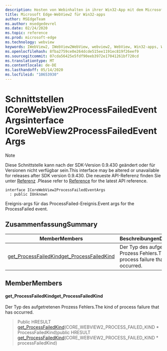 ```yaml
---
description: Hosten von Webinhalten in ihrer Win32-App mit dem Microsoft Edge WebView2-Steuerelement
title: Microsoft Edge-WebView2 für Win32-apps
author: MSEdgeTeam
ms.author: msedgedevrel
ms.date: 02/24/2020
ms.topic: reference
ms.prod: microsoft-edge
ms.technology: webview
keywords: IWebView2, IWebView2WebView, webview2, WebView, Win32-apps, Win32, Edge, ICoreWebView2, ICoreWebView2Host, Browser-Steuerelement, Edge-HTML
ms.openlocfilehash: 8fba2759ce0e264dcde515ee1191ec819f26eef9
ms.sourcegitcommit: 07cda56425e5fdf90eeb3972e17041261bf720cd
ms.translationtype: MT
ms.contentlocale: de-DE
ms.lasthandoff: 05/14/2020
ms.locfileid: "10653930"
---
```

# <span data-ttu-id="16464-104">Schnittstellen ICoreWebView2ProcessFailedEventArgs</span><span class="sxs-lookup"><span data-stu-id="16464-104">interface ICoreWebView2ProcessFailedEventArgs</span></span> 

> [!NOTE]
> <span data-ttu-id="16464-105">Diese Schnittstelle kann nach der SDK-Version 0.9.430 geändert oder für Versionen nicht verfügbar sein.</span><span class="sxs-lookup"><span data-stu-id="16464-105">This interface may be altered or unavailable for releases after SDK version 0.9.430.</span></span> <span data-ttu-id="16464-106">Die neueste API-Referenz finden Sie unter [Referenz](../../../webview2-api-reference.md) .</span><span class="sxs-lookup"><span data-stu-id="16464-106">Please refer to [Reference](../../../webview2-api-reference.md) for the latest API reference.</span></span>

```
interface ICoreWebView2ProcessFailedEventArgs
  : public IUnknown
```

<span data-ttu-id="16464-107">Ereignis-args für das ProcessFailed-Ereignis.</span><span class="sxs-lookup"><span data-stu-id="16464-107">Event args for the ProcessFailed event.</span></span>

## <span data-ttu-id="16464-108">Zusammenfassung</span><span class="sxs-lookup"><span data-stu-id="16464-108">Summary</span></span>

 <span data-ttu-id="16464-109">Member</span><span class="sxs-lookup"><span data-stu-id="16464-109">Members</span></span>                        | <span data-ttu-id="16464-110">Beschreibungen</span><span class="sxs-lookup"><span data-stu-id="16464-110">Descriptions</span></span>
--------------------------------|---------------------------------------------
[<span data-ttu-id="16464-111">get_ProcessFailedKind</span><span class="sxs-lookup"><span data-stu-id="16464-111">get_ProcessFailedKind</span></span>](#get_processfailedkind) | <span data-ttu-id="16464-112">Der Typ des aufgetretenen Prozess Fehlers.</span><span class="sxs-lookup"><span data-stu-id="16464-112">The kind of process failure that has occurred.</span></span>

## <span data-ttu-id="16464-113">Member</span><span class="sxs-lookup"><span data-stu-id="16464-113">Members</span></span>

#### <span data-ttu-id="16464-114">get_ProcessFailedKind</span><span class="sxs-lookup"><span data-stu-id="16464-114">get_ProcessFailedKind</span></span> 

<span data-ttu-id="16464-115">Der Typ des aufgetretenen Prozess Fehlers.</span><span class="sxs-lookup"><span data-stu-id="16464-115">The kind of process failure that has occurred.</span></span>

> <span data-ttu-id="16464-116">Public HRESULT [get_ProcessFailedKind](#get_processfailedkind)(CORE_WEBVIEW2_PROCESS_FAILED_KIND \* ProcessFailedKind)</span><span class="sxs-lookup"><span data-stu-id="16464-116">public HRESULT [get_ProcessFailedKind](#get_processfailedkind)(CORE_WEBVIEW2_PROCESS_FAILED_KIND \* processFailedKind)</span></span>

